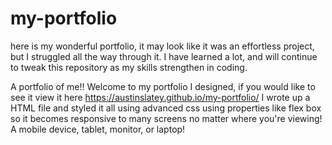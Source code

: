 # my-portfolio
 here is my wonderful portfolio, it may look like it was an effortless project, but I struggled all the way through it. I have learned a lot, and will continue to tweak this repository as my skills strengthen in coding.
 
 A portfolio of me!! Welcome to my portfolio I designed, if you would like to see it view it here https://austinslatey.github.io/my-portfolio/ 
I wrote up a HTML file and styled it all using advanced css using properties like flex box so it becomes responsive to many screens no matter where you're viewing! A mobile device, tablet, monitor, or laptop!
